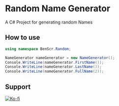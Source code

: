# Random Name Generator
A C# Project for generating random Names

## How to use
```csharp
using namespace BenScr.Random;
```
```csharp
NameGenerator nameGenerator = new NameGenerator();
Console.WriteLine(nameGenerator.FirstName());
Console.WriteLine(nameGenerator.LastName());
Console.WriteLine(nameGenerator.FullName(2));
```

## Support
[![Ko-fi](https://ko-fi.com/img/githubbutton_sm.svg)](https://ko-fi.com/benscr)</p>
